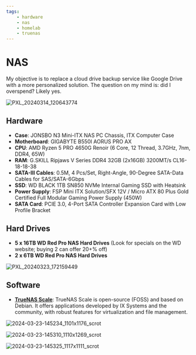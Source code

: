 ```yaml
---
tags:
    - hardware
    - nas
    - homelab
    - truenas
---
```

# NAS

My objective is to replace a cloud drive backup service like Google Drive with a more personalized solution. The question on my mind is: did I overspend? Likely yes.

![PXL_20240314_120643774](https://github.com/user-attachments/assets/4ecf9814-29a0-4cb2-ad89-ea0203710bee)

## Hardware

- **Case**: JONSBO N3 Mini-ITX NAS PC Chassis, ITX Computer Case
- **Motherboard**: GIGABYTE B550I AORUS PRO AX
- **CPU**: AMD Ryzen 5 PRO 4650G Renoir (6 Core, 12 Thread, 3.7GHz, 7nm, DDR4, 65W)
- **RAM**: G.SKILL Ripjaws V Series DDR4 32GB (2x16GB) 3200MT/s CL16-18-18-38
- **SATA-III Cables**: 0.5M, 4 Pcs/Set, Right-Angle, 90-Degree SATA-Data Cables for SAS/SATA-6Gbps
- **SSD**: WD BLACK 1TB SN850 NVMe Internal Gaming SSD with Heatsink
- **Power Supply**: FSP Mini ITX Solution/SFX 12V / Micro ATX 80 Plus Gold Certified Full Modular Gaming Power Supply (450W)
- **SATA Card**: PCIE 3.0, 4-Port SATA Controller Expansion Card with Low Profile Bracket

## Hard Drives

- **5 x 16TB WD Red Pro NAS Hard Drives** (Look for specials on the WD website; buying 2 can offer 20+% off)
- **2 x 6TB WD Red Pro NAS Hard Drives**

![PXL_20240323_172159449](https://github.com/user-attachments/assets/8490a1d2-93fa-40cf-b20f-e2c24168306a)

## Software

- **[TrueNAS Scale](https://www.truenas.com/truenas-scale/)**: TrueNAS Scale is open-source (FOSS) and based on Debian. It offers applications developed by IX Systems and the community, with robust features for virtualization and file management.

![2024-03-23-145234_1101x1176_scrot](https://github.com/user-attachments/assets/3d1cd87e-6831-46bd-b521-d93f5152e199)

![2024-03-23-145310_1110x1269_scrot](https://github.com/user-attachments/assets/b287b9b0-bd9d-4eb1-baee-3d6ecec27fe8)

![2024-03-23-145325_1117x1111_scrot](https://github.com/user-attachments/assets/11b1b7ab-78e5-4763-866c-cf9c44c0472d)



